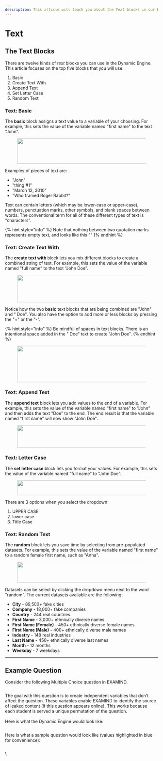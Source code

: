 ```yaml
---
description: This article will teach you about the Text blocks in our Dynamic Engine.
---
```


# Text

## The Text Blocks

There are twelve kinds of _text_ blocks you can use in the Dynamic Engine. This article focuses on the top five blocks that you will use:

1. Basic
2. Create Text With
3. Append Text
4. Set Letter Case
5. Random Text

### Text: Basic

The **basic** block assigns a text value to a variable of your choosing. For example, this sets the value of the variable named "first name" to the text "John".

<figure><img src="https://instructor-help.examind.io/hs-fs/hubfs/Screen%20Shot%202024-06-03%20at%207-27-47%20PM-png.png?width=575&#x26;height=84&#x26;name=Screen%20Shot%202024-06-03%20at%207-27-47%20PM-png.png" alt="" height="84" width="575"><figcaption></figcaption></figure>

Examples of pieces of text are:

* "John"
* "thing #1"
* "March 12, 2010"
* "Who framed Roger Rabbit?"

Text can contain letters (which may be lower-case or upper-case), numbers, punctuation marks, other symbols, and blank spaces between words. The conventional term for all of these different types of text is "characters".

{% hint style="info" %}
Note that nothing between two quotation marks represents empty text, and looks like this ""
{% endhint %}

### Text: Create Text With

The **create text with** block lets you mix different blocks to create a combined string of text. For example, this sets the value of the variable named "full name" to the text "John Doe".

<figure><img src="https://instructor-help.examind.io/hs-fs/hubfs/Screen%20Shot%202024-06-03%20at%207-29-18%20PM-png.png?width=575&#x26;height=90&#x26;name=Screen%20Shot%202024-06-03%20at%207-29-18%20PM-png.png" alt="" height="90" width="575"><figcaption></figcaption></figure>

Notice how the two **basic** text blocks that are being combined are "John" and " Doe". You also have the option to add more or less blocks by pressing the "+" or the "-".

{% hint style="info" %}
Be mindful of spaces in text blocks. There is an intentional space added in the " Doe" text to create "John Doe".
{% endhint %}



<figure><img src="https://instructor-help.examind.io/hs-fs/hubfs/Screen%20Shot%202024-06-03%20at%207-30-03%20PM-png.png?width=575&#x26;height=120&#x26;name=Screen%20Shot%202024-06-03%20at%207-30-03%20PM-png.png" alt="" height="120" width="575"><figcaption></figcaption></figure>

### Text: Append Text

The **append text** block lets you add values to the end of a variable. For example, this sets the value of the variable named "first name" to "John" and then adds the text "Doe" to the end. The end result is that the variable named "first name" will now show "John Doe".

<figure><img src="https://instructor-help.examind.io/hs-fs/hubfs/Screen%20Shot%202024-06-03%20at%207-31-32%20PM-png.png?width=575&#x26;height=75&#x26;name=Screen%20Shot%202024-06-03%20at%207-31-32%20PM-png.png" alt="" height="75" width="575"><figcaption></figcaption></figure>

### Text: Letter Case

The **set letter case** block lets you format your values. For example, this sets the value of the variable named "full name" to "John Doe".

<figure><img src="https://instructor-help.examind.io/hs-fs/hubfs/Screen%20Shot%202024-06-03%20at%207-34-39%20PM-png.png?width=575&#x26;height=49&#x26;name=Screen%20Shot%202024-06-03%20at%207-34-39%20PM-png.png" alt="" height="49" width="575"><figcaption></figcaption></figure>

There are 3 options when you select the dropdown:

1. UPPER CASE
2. lower case
3. Title Case

### Text: Random Text

The **random** block lets you save time by selecting from pre-populated datasets. For example, this sets the value of the variable named "first name" to a random female first name, such as "Anna".

<figure><img src="https://instructor-help.examind.io/hs-fs/hubfs/Screen%20Shot%202024-06-03%20at%207-35-39%20PM-png.png?width=575&#x26;height=69&#x26;name=Screen%20Shot%202024-06-03%20at%207-35-39%20PM-png.png" alt="" height="69" width="575"><figcaption></figcaption></figure>

Datasets can be select by clicking the dropdown menu next to the word "random". The current datasets available are the following:

* **City** - 89,500+ fake cities
* **Company** - 18,000+ fake companies
* **Country** - 244 real countries
* **First Name** - 3,000+ ethnically diverse names
* **First Name (Female)** - 450+ ethnically diverse female names
* **First Name (Male)** - 400+ ethnically diverse male names
* **Industry** - 148 real industries
* **Last Name** - 450+ ethnically diverse last names
* **Month** - 12 months
* **Weekday** - 7 weekdays

***

## Example Question

Consider the following Multiple Choice question in EXAMIND.

<figure><img src="../../.gitbook/assets/Screenshot 2024-12-05 at 4.55.36 PM.png" alt=""><figcaption></figcaption></figure>

The goal with this question is to create independent variables that don't affect the question. These variables enable EXAMIND to identify the source of leaked content (if this question appears online). This works because each student is served a unique permutation of the question.\
\
Here is what the Dynamic Engine would look like:

<figure><img src="../../.gitbook/assets/Screenshot 2024-12-05 at 4.55.19 PM.png" alt=""><figcaption></figcaption></figure>

Here is what a sample question would look like (values highlighted in blue for convenience):

<figure><img src="../../.gitbook/assets/Screenshot 2024-12-05 at 4.56.55 PM.png" alt=""><figcaption></figcaption></figure>

\
